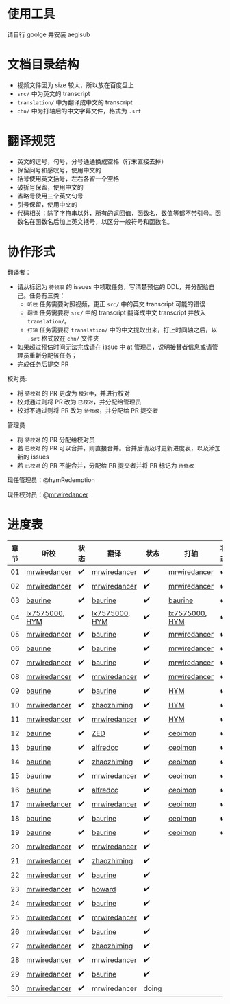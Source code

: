 # 使用工具
请自行 goolge 并安装 aegisub

# 文档目录结构

* 视频文件因为 size 较大，所以放在百度盘上
* `src/` 中为英文的 transcript 
* `translation/` 中为翻译成中文的 transcript
* `chn/` 中为打轴后的中文字幕文件，格式为 `.srt`


# 翻译规范
* 英文的逗号，句号，分号通通换成空格（行末直接去掉）
* 保留问号和感叹号，使用中文的
* 括号使用英文括号，左右各留一个空格
* 破折号保留，使用中文的
* 省略号使用三个英文句号
* 引号保留，使用中文的
* 代码相关：除了字符串以外，所有的返回值，函数名，数值等都不带引号。函数名在函数名后加上英文括号，以区分一般符号和函数名。

# 协作形式

翻译者：

* 请从标记为 `待领取` 的 issues 中领取任务，写清楚预估的 DDL，并分配给自己。任务有三类：
  * `听校` 任务需要对照视频，更正 `src/` 中的英文 transcript 可能的错误
  * `翻译` 任务需要将 `src/` 中的 transcript 翻译成中文 transcript 并放入 `translation/`。
  * `打轴` 任务需要将 `translation/` 中的中文提取出来，打上时间轴之后，以 `.srt` 格式放在 `chn/` 文件夹
* 如果超过预估时间无法完成请在 issue 中 at 管理员，说明接替者信息或请管理员重新分配该任务；
* 完成任务后提交 PR

校对员:
* 将 `待校对` 的 PR 更改为 `校对中`，并进行校对
* 校对通过则将 PR 改为 `已校对`，并分配给管理员
* 校对不通过则将 PR 改为 `待修改`，并分配给 PR 提交者

管理员
* 将 `待校对` 的 PR 分配给校对员
* 若 `已校对` 的 PR 可以合并，则直接合并。合并后请及时更新进度表，以及添加新的 issues
* 若 `已校对` 的 PR 不能合并，分配给 PR 提交者并将 PR 标记为 `待修改`


现任管理员：@hymRedemption

现任校对员：@[mrwiredancer](https://github.com/Mr-Wiredancer)

# 进度表
章节 | 听校| 状态 | 翻译| 状态 | 打轴 | 状态 
---- | ---- | ---- | ---- | --- | ---- | ---- 
01 |[mrwiredancer](https://github.com/Mr-Wiredancer) | ✔️ |[mrwiredancer](https://github.com/Mr-Wiredancer) | ✔️|[mrwiredancer](https://github.com/Mr-Wiredancer) | ✔️
02 |[mrwiredancer](https://github.com/Mr-Wiredancer) | ✔️ |[mrwiredancer](https://github.com/Mr-Wiredancer) | ✔️|[mrwiredancer](https://github.com/Mr-Wiredancer) | ✔️
03 |[baurine](https://github.com/baurine) | ✔️ |[baurine](https://github.com/baurine) | ✔️|[baurine](https://github.com/baurine) | ✔️
04 |[lx7575000](https://github.com/lx7575000), [HYM](https://github.com/hymRedemption) |✔️ |[lx7575000](https://github.com/lx7575000), [HYM](https://github.com/hymRedemption) | ✔️ |[lx7575000](https://github.com/lx7575000), [HYM](https://github.com/hymRedemption) | ✔️
05 | [mrwiredancer](https://github.com/Mr-Wiredancer)| ✔️ | [baurine](https://github.com/baurine) | ✔️ | [mrwiredancer](https://github.com/Mr-Wiredancer) | ✔️
06 | [baurine](https://github.com/baurine) |✔️ | [baurine](https://github.com/baurine) |✔️ | [mrwiredancer](https://github.com/Mr-Wiredancer) | ✔️
07 |[mrwiredancer](https://github.com/Mr-Wiredancer) |✔️ | [baurine](https://github.com/baurine) |✔️ | [mrwiredancer](https://github.com/Mr-Wiredancer) | ✔️
08 |[mrwiredancer](https://github.com/Mr-Wiredancer) |✔️ |[mrwiredancer](https://github.com/Mr-Wiredancer) | ✔️| [mrwiredancer](https://github.com/Mr-Wiredancer) |  ✔️ 
09 |[baurine](https://github.com/baurine)| ✔️ |[baurine](https://github.com/baurine) | ✔️ | [HYM](https://github.com/hymRedemption) | ✔️
     10 |[mrwiredancer](https://github.com/Mr-Wiredancer) | ✔️ |[zhaozhiming](https://github.com/zhaozhiming) | ✔️ | [HYM](https://github.com/hymRedemption) | ✔️
11 |[mrwiredancer](https://github.com/Mr-Wiredancer) |✔️ |[mrwiredancer](https://github.com/Mr-Wiredancer) | ✔️ | [HYM](https://github.com/hymRedemption) | ✔️
12 |[baurine](https://github.com/baurine) |✔️ | [ZED](https://github.com/zedzhang)| ✔️ | [ceoimon](https://github.com/ceoimon)| ✔️
13 |[baurine](https://github.com/baurine) |✔️ |[alfredcc](https://github.com/alfredcc) | ✔️ |  [ceoimon](https://github.com/ceoimon)| ✔️
14 |[baurine](https://github.com/baurine) |✔️ |[zhaozhiming](https://github.com/zhaozhiming) | ✔️| [ceoimon](https://github.com/ceoimon)| ✔️
15 |[baurine](https://github.com/baurine)|✔️ |[mrwiredancer](https://github.com/Mr-Wiredancer) |✔️ | [ceoimon](https://github.com/ceoimon)| ✔️
16 |[baurine](https://github.com/baurine)|✔️ |[alfredcc](https://github.com/alfredcc) |✔️ |  [ceoimon](https://github.com/ceoimon)| ✔️
17 |[mrwiredancer](https://github.com/Mr-Wiredancer)|✔️ | [mrwiredancer](https://github.com/Mr-Wiredancer)| ✔️| [ceoimon](https://github.com/ceoimon)| ✔️
18 |[baurine](https://github.com/baurine)|✔️ | [baurine](https://github.com/baurine) | ✔️|  [ceoimon](https://github.com/ceoimon)| ✔️
19 |[baurine](https://github.com/baurine)|✔️ | [baurine](https://github.com/baurine) | ✔️|  [ceoimon](https://github.com/ceoimon)| ✔️
20 |[mrwiredancer](https://github.com/Mr-Wiredancer) | ✔️ | [mrwiredancer](https://github.com/Mr-Wiredancer) | ✔️| 
21 |[mrwiredancer](https://github.com/Mr-Wiredancer) | ✔️ |[zhaozhiming](https://github.com/zhaozhiming) | ✔️
22 | [mrwiredancer](https://github.com/Mr-Wiredancer) | ✔️ | [baurine](https://github.com/baurine) | ✔️
23 | [mrwiredancer](https://github.com/Mr-Wiredancer) | ✔️ | [howard](https://github.com/hayeah) | ✔️
24 | [mrwiredancer](https://github.com/Mr-Wiredancer) | ✔️ | [baurine](https://github.com/baurine) |  ✔️
25 | [mrwiredancer](https://github.com/Mr-Wiredancer) | ✔️ | [mrwiredancer](https://github.com/Mr-Wiredancer) |   ✔️
26 |  [mrwiredancer](https://github.com/Mr-Wiredancer) | ✔️ |[baurine](https://github.com/baurine)|✔️ 
27 | [mrwiredancer](https://github.com/Mr-Wiredancer) | ✔️|[zhaozhiming](https://github.com/zhaozhiming) | ✔️
28 |[mrwiredancer](https://github.com/Mr-Wiredancer) | ✔️ | mrwiredancer | ✔️
29 |[mrwiredancer](https://github.com/Mr-Wiredancer) | ✔️|[baurine](https://github.com/baurine)|✔️ 
30 | [mrwiredancer](https://github.com/Mr-Wiredancer) | ✔️ | mrwiredancer | doing
